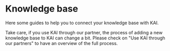# Knowledge base

Here some guides to help you to connect your knowledge base with KAI.

Take care, if you use KAI through our partner, the process of adding a new knowledge base to KAI can change a bit. Please check on "Use KAI through our partners" to have an overview of the full process.
